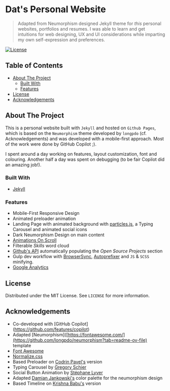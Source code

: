 # Dat's Personal Website <!-- omit in toc -->

> Adapted from Neumorphism designed Jekyll theme for *this* personal websites, portfolios and resumes. I was able to learn and get intuitions for web designing, UX and UI considerations while imparting my own self-expression and preferences.
> 

[![License](https://badgen.net/github/license/longpdo/neumorphism)](LICENSE)
<a href="https://jekyll-themes.com">
</a>
<!-- TABLE OF CONTENTS -->
## Table of Contents <!-- omit in toc -->

* [About The Project](#about-the-project)
  * [Built With](#built-with)
  * [Features](#features)
* [License](#license)
* [Acknowledgements](#acknowledgements)

<!-- ABOUT THE PROJECT -->

## About The Project

This is a personal website built with `Jekyll` and hosted on `Github Pages`, which is based on the `Neumorphism` theme developed by `longpdo` (cf. Acknowledgements) and was developed with a mobile-first approach. Most of the work were done by GitHub Copilot ;).

I spent around a day working on features, layout customization, font and colouring. Another half a day was spent on debugging (to be fair Copilot did an amazing job!).

### Built With

* [Jekyll](https://jekyllrb.com/)

### Features

* Mobile-First Responsive Design
* Animated preloader animation
* Landing Page with animated background with [particles.js](https://vincentgarreau.com/particles.js/), a Typing Carousel and animated social icons
* Dark Neumorphism Design on main content
* [Animations On Scroll](https://michalsnik.github.io/aos/)
* Filterable *Skills* word cloud
* [Github's API](https://developer.github.com/v3/) automatically populating the *Open Source Projects* section
* Gulp dev workflow with [BrowserSync](https://browsersync.io/), [Autoprefixer](https://autoprefixer.github.io/) and `JS` & `SCSS` minifying.
* [Google Analytics](https://analytics.google.com/)

<!-- LICENSE -->

## License

Distributed under the MIT License. See `LICENSE` for more information.

<!-- ACKNOWLEDGEMENTS -->

## Acknowledgements
* Co-developed with [GitHub Copilot] (https://github.com/features/copilot)
* Adapted [Neumorphism]([https://fontawesome.com/](https://github.com/longpdo/neumorphism?tab=readme-ov-file) template
* [Font Awesome](https://fontawesome.com/)
* [Normalize.css](https://necolas.github.io/normalize.css/)
* Based Preloader on [Codrin Pavel's](https://codepen.io/zerospree/pen/aCjAz) version
* Typing Carousel by [Gregory Schier](https://codepen.io/gschier/pen/jkivt)
* Social Button Animation by [Stéphane Lyver](https://codepen.io/wouwi/pen/Lwrmi)
* Adapted [Damian Jankowski's](https://codepen.io/dolaron/pen/rNadmOE) color palette for the neumorphism design
* Based Timeline on [Krishna Babu's](https://codepen.io/krishnab/pen/OPwqbW) version
